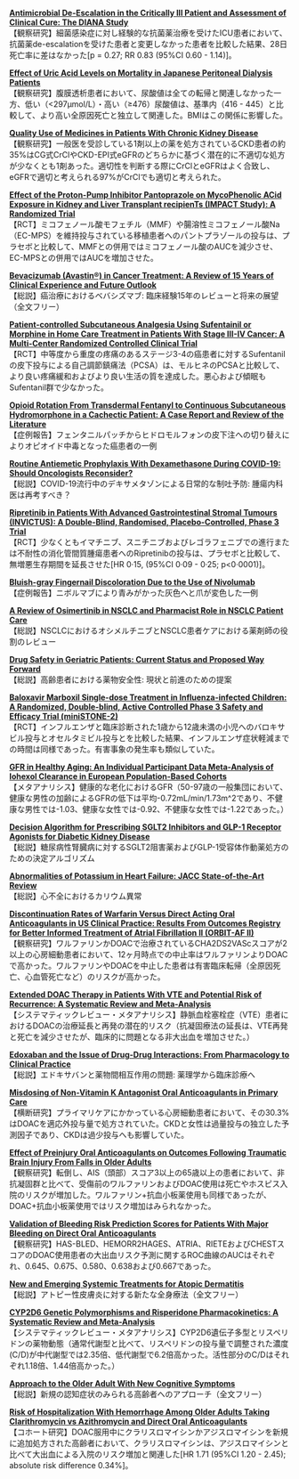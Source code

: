 [**Antimicrobial De-Escalation in the Critically Ill Patient and Assessment of Clinical Cure: The DIANA Study**](https://pubmed.ncbi.nlm.nih.gov/32519003/)  
【観察研究】細菌感染症に対し経験的な抗菌薬治療を受けたICU患者において、抗菌薬de-escalationを受けた患者と変更しなかった患者を比較した結果、28日死亡率に差はなかった[p = 0.27; RR 0.83 (95%CI 0.60 - 1.14)]。

[**Effect of Uric Acid Levels on Mortality in Japanese Peritoneal Dialysis Patients**](https://pubmed.ncbi.nlm.nih.gov/32500808/)  
【観察研究】腹膜透析患者において、尿酸値は全ての転帰と関連しなかった一方、低い（<297μmol/L）・高い（≥476）尿酸値は、基準内（416 - 445）と比較して、より高い全原因死亡と独立して関連した。BMIはこの関係に影響した。

[**Quality Use of Medicines in Patients With Chronic Kidney Disease**](https://pubmed.ncbi.nlm.nih.gov/32503456/)  
【観察研究】一般医を受診している1剤以上の薬を処方されているCKD患者の約35%はCG式CrClやCKD-EPI式eGFRのどちらかに基づく潜在的に不適切な処方が少なくとも1剤あった。適切性を判断する際にCrClとeGFRはよく合致し、eGFRで適切と考えられる97%がCrClでも適切と考えられた。

[**Effect of the Proton-Pump Inhibitor Pantoprazole on MycoPhenolic ACid Exposure in Kidney and Liver Transplant recipienTs (IMPACT Study): A Randomized Trial**](https://pubmed.ncbi.nlm.nih.gov/32516810/)  
【RCT】ミコフェノール酸モフェチル（MMF）や腸溶性ミコフェノール酸Na（EC-MPS）を維持投与されている移植患者へのパントプラゾールの投与は、プラセボと比較して、MMFとの併用ではミコフェノール酸のAUCを減少させ、EC-MPSとの併用ではAUCを増加させた。

[**Bevacizumab (Avastin®) in Cancer Treatment: A Review of 15 Years of Clinical Experience and Future Outlook**](https://pubmed.ncbi.nlm.nih.gov/32335505/)  
【総説】癌治療におけるベバシズマブ: 臨床経験15年のレビューと将来の展望（全文フリー）

[**Patient-controlled Subcutaneous Analgesia Using Sufentainil or Morphine in Home Care Treatment in Patients With Stage III-IV Cancer: A Multi-Center Randomized Controlled Clinical Trial**](https://pubmed.ncbi.nlm.nih.gov/32500675/)  
【RCT】中等度から重度の疼痛のあるステージ3-4の癌患者に対するSufentanilの皮下投与による自己調節鎮痛法（PCSA）は、モルヒネのPCSAと比較して、より良い疼痛緩和およびより良い生活の質を達成した。悪心および傾眠もSufentanil群で少なかった。

[**Opioid Rotation From Transdermal Fentanyl to Continuous Subcutaneous Hydromorphone in a Cachectic Patient: A Case Report and Review of the Literature**](https://pubmed.ncbi.nlm.nih.gov/32501183/)  
【症例報告】フェンタニルパッチからヒドロモルフォンの皮下注への切り替えによりオピオイド中毒となった癌患者の一例

[**Routine Antiemetic Prophylaxis With Dexamethasone During COVID-19: Should Oncologists Reconsider?**](https://pubmed.ncbi.nlm.nih.gov/32507102/)  
【総説】COVID-19流行中のデキサメタゾンによる日常的な制吐予防: 腫瘍内科医は再考すべき？

[**Ripretinib in Patients With Advanced Gastrointestinal Stromal Tumours (INVICTUS): A Double-Blind, Randomised, Placebo-Controlled, Phase 3 Trial**](https://pubmed.ncbi.nlm.nih.gov/32511981/)  
【RCT】少なくともイマチニブ、スニチニブおよびレゴラフェニブでの進行または不耐性の消化管間質腫瘍患者へのRipretinibの投与は、プラセボと比較して、無増悪生存期間を延長させた[HR 0·15, (95%CI 0·09 - 0·25; p<0·0001)]。

[**Bluish-gray Fingernail Discoloration Due to the Use of Nivolumab**](https://pubmed.ncbi.nlm.nih.gov/32517636/)  
【症例報告】ニボルマブにより青みがかった灰色へと爪が変色した一例

[**A Review of Osimertinib in NSCLC and Pharmacist Role in NSCLC Patient Care**](https://pubmed.ncbi.nlm.nih.gov/32525442/)  
【総説】NSCLCにおけるオシメルチニブとNSCLC患者ケアにおける薬剤師の役割のレビュー

[**Drug Safety in Geriatric Patients: Current Status and Proposed Way Forward**](https://pubmed.ncbi.nlm.nih.gov/32500271/)  
【総説】高齢患者における薬物安全性: 現状と前進のための提案

[**Baloxavir Marboxil Single-dose Treatment in Influenza-infected Children: A Randomized, Double-blind, Active Controlled Phase 3 Safety and Efficacy Trial (miniSTONE-2)**](https://pubmed.ncbi.nlm.nih.gov/32516282/)  
【RCT】インフルエンザと臨床診断された1歳から12歳未満の小児へのバロキサビル投与とオセルタミビル投与とを比較した結果、インフルエンザ症状軽減までの時間は同様であった。有害事象の発生率も類似していた。

[**GFR in Healthy Aging: An Individual Participant Data Meta-Analysis of Iohexol Clearance in European Population-Based Cohorts**](https://pubmed.ncbi.nlm.nih.gov/32499396/)  
【メタアナリシス】健康的な老化におけるGFR（50-97歳の一般集団において、健康な男性の加齢によるGFRの低下は平均-0.72mL/min/1.73m^2であり、不健康な男性では-1.03、健康な女性では-0.92、不健康な女性では-1.22であった。）

[**Decision Algorithm for Prescribing SGLT2 Inhibitors and GLP-1 Receptor Agonists for Diabetic Kidney Disease**](https://pubmed.ncbi.nlm.nih.gov/32518100/)  
【総説】糖尿病性腎臓病に対するSGLT2阻害薬およびGLP-1受容体作動薬処方のための決定アルゴリズム

[**Abnormalities of Potassium in Heart Failure: JACC State-of-the-Art Review**](https://pubmed.ncbi.nlm.nih.gov/32498812/)  
【総説】心不全におけるカリウム異常

[**Discontinuation Rates of Warfarin Versus Direct Acting Oral Anticoagulants in US Clinical Practice: Results From Outcomes Registry for Better Informed Treatment of Atrial Fibrillation II (ORBIT-AF II)**](https://pubmed.ncbi.nlm.nih.gov/32526533/)  
【観察研究】ワルファリンかDOACで治療されているCHA2DS2VAScスコアが2以上の心房細動患者において、12ヶ月時点での中止率はワルファリンよりDOACで高かった。ワルファリンやDOACを中止した患者は有害臨床転帰（全原因死亡、心血管死亡など）のリスクが高かった。

[**Extended DOAC Therapy in Patients With VTE and Potential Risk of Recurrence: A Systematic Review and Meta-Analysis**](https://pubmed.ncbi.nlm.nih.gov/32510840/)  
【システマティックレビュー・メタアナリシス】静脈血栓塞栓症（VTE）患者におけるDOACの治療延長と再発の潜在的リスク（抗凝固療法の延長は、VTE再発と死亡を減少させたが、臨床的に問題となる非大出血を増加させた。）

[**Edoxaban and the Issue of Drug-Drug Interactions: From Pharmacology to Clinical Practice**](https://pubmed.ncbi.nlm.nih.gov/32504376/)  
【総説】エドキサバンと薬物間相互作用の問題: 薬理学から臨床診療へ

[**Misdosing of Non-Vitamin K Antagonist Oral Anticoagulants in Primary Care**](https://pubmed.ncbi.nlm.nih.gov/32513496/)  
【横断研究】プライマリケアにかかっている心房細動患者において、その30.3%はDOACを適応外投与量で処方されていた。CKDと女性は過量投与の独立した予測因子であり、CKDは過少投与へも影響していた。

[**Effect of Preinjury Oral Anticoagulants on Outcomes Following Traumatic Brain Injury From Falls in Older Adults**](https://pubmed.ncbi.nlm.nih.gov/32515829/)  
【観察研究】転倒し、AIS（頭部）スコア3以上の65歳以上の患者において、非抗凝固群と比べて、受傷前のワルファリンおよびDOAC使用は死亡やホスピス入院のリスクが増加した。ワルファリン+抗血小板薬使用も同様であったが、DOAC+抗血小板薬使用ではリスク増加はみられなかった。

[**Validation of Bleeding Risk Prediction Scores for Patients With Major Bleeding on Direct Oral Anticoagulants**](https://pubmed.ncbi.nlm.nih.gov/32517484/)  
【観察研究】HAS-BLED、HEMORR2HAGES、ATRIA、RIETEおよびCHESTスコアのDOAC使用患者の大出血リスク予測に関するROC曲線のAUCはそれぞれ、0.645、0.675、0.580、0.638および0.667であった。

[**New and Emerging Systemic Treatments for Atopic Dermatitis**](https://pubmed.ncbi.nlm.nih.gov/32519223/)  
【総説】アトピー性皮膚炎に対する新たな全身療法（全文フリー）

[**CYP2D6 Genetic Polymorphisms and Risperidone Pharmacokinetics: A Systematic Review and Meta-Analysis**](https://pubmed.ncbi.nlm.nih.gov/32519344/)  
【システマティックレビュー・メタアナリシス】CYP2D6遺伝子多型とリスペリドンの薬物動態（通常代謝型と比べて、リスペリドンの投与量で調整された濃度(C/D)が中代謝型では2.35倍、低代謝型で6.2倍高かった。活性部分のC/Dはそれぞれ1.18倍、1.44倍高かった。）

[**Approach to the Older Adult With New Cognitive Symptoms**](https://pubmed.ncbi.nlm.nih.gov/32498781/)  
【総説】新規の認知症状のみられる高齢者へのアプローチ（全文フリー）

[**Risk of Hospitalization With Hemorrhage Among Older Adults Taking Clarithromycin vs Azithromycin and Direct Oral Anticoagulants**](https://pubmed.ncbi.nlm.nih.gov/32511684/)  
【コホート研究】DOAC服用中にクラリスロマイシンかアジスロマイシンを新規に追加処方された高齢者において、クラリスロマイシンは、アジスロマイシンと比べて大出血による入院のリスク増加と関連した[HR 1.71 (95%CI 1.20 - 2.45); absolute risk difference 0.34%]。
